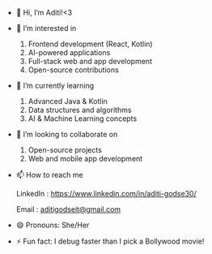 - 👋 Hi, I’m Aditi!<3
  
- 👀 I’m interested in
  1. Frontend development (React, Kotlin)
  2. AI-powered applications
  3. Full-stack web and app development
  4. Open-source contributions
     
- 🌱 I’m currently learning
  1. Advanced Java & Kotlin
  2. Data structures and algorithms
  3. AI & Machine Learning concepts
     
- 💞️ I’m looking to collaborate on
  1. Open-source projects
  2. Web and mobile app development
     
- 📫 How to reach me
  
  LinkedIn : https://www.linkedin.com/in/aditi-godse30/
  
  Email : aditigodseit@gmail.com

- 😄 Pronouns: She/Her
  
- ⚡ Fun fact: I debug faster than I pick a Bollywood movie!

<!---
aditigodse10/aditigodse10 is a ✨ special ✨ repository because its `README.md` (this file) appears on your GitHub profile.
You can click the Preview link to take a look at your changes.
--->

